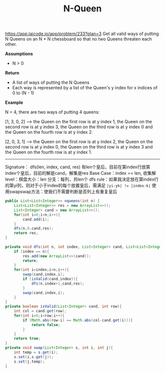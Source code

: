 ﻿---
layout: default
title: N-Queen
narrow: true
---
https://app.laicode.io/app/problem/233?plan=3
Get all valid ways of putting N Queens on an N * N chessboard so that no two Queens threaten each other.

**Assumptions**

- N > 0

**Return**

- A list of ways of putting the N Queens
- Each way is represented by a list of the Queen's y index for x indices of 0 to (N - 1)

**Example**

N = 4, there are two ways of putting 4 queens:

[1, 3, 0, 2] --> the Queen on the first row is at y index 1, the Queen on the second row is at y index 3, the Queen on the third row is at y index 0 and the Queen on the fourth row is at y index 2.

[2, 0, 3, 1] --> the Queen on the first row is at y index 2, the Queen on the second row is at y index 0, the Queen on the third row is at y index 3 and the Queen on the fourth row is at y index 1.
***
Signature： dfs(len, index, cand, res)
	有len个皇后，目前在第index行放第index个皇后，目前的解是cand，解集是res
Base Case：index == len, 收集解
level：棋盘大小：len
分支：每列，共len个
dfs rule：如果我决定放在第index行的第yi列，则对于小于index的每个放置皇后，需满足
	`|yi-yk| != |index-k|`
使用swapswap方法：使我们不需要判断是否列上有重复皇后

```java
public List<List<Integer>> nqueens(int n) {  
    List<List<Integer>> res = new ArrayList<>();  
    List<Integer> cand = new ArrayList<>();  
    for(int i=0;i<n;i++){  
        cand.add(i);  
    }  
    dfs(n,0,cand,res);  
    return res;  
}  
  
private void dfs(int n, int index, List<Integer> cand, List<List<Integer>> res) {  
    if (index == n){  
        res.add(new ArrayList<>(cand));  
        return;  
    }  
    for(int i=index;i<n;i++){  
        swap(cand,index,i);  
        if (isValid(cand,index)){  
            dfs(n,index+1,cand,res);  
        }  
        swap(cand,index,i);  
    }  
}  
private boolean isValid(List<Integer> cand, int row){  
    int col = cand.get(row);  
    for(int i=0;i<row;i++){  
        if (Math.abs(row-i) == Math.abs(col-cand.get(i))){  
            return false;  
        }  
    }  
    return true;  
}  
private void swap(List<Integer> s, int i, int j){  
    int temp = s.get(i);  
    s.set(i,s.get(j));  
    s.set(j,temp);  
}
```
